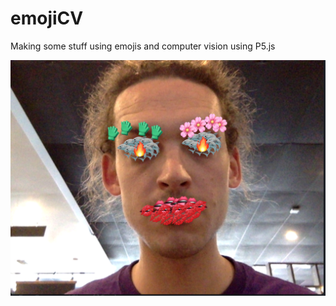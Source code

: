 # emojiCV
Making some stuff using emojis and computer vision using P5.js

![Shark Eyes Example](PNG/shark-eyes.png)

